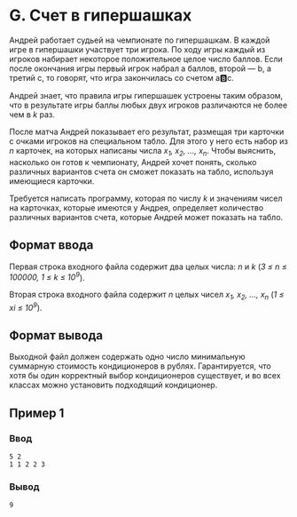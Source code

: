 # G. Счет в гипершашках

Андрей работает судьей на чемпионате по гипершашкам. В каждой игре в гипершашки участвует три игрока. По ходу игры
каждый из игроков набирает некоторое положительное целое число баллов. Если после окончания игры первый игрок набрал a
баллов, второй — b, а третий c, то говорят, что игра закончилась со счетом a:b:c.

Андрей знает, что правила игры гипершашек устроены таким образом, что в результате игры баллы любых двух игроков
различаются не более чем в _k_ раз.

После матча Андрей показывает его результат, размещая три карточки с очками игроков на специальном табло. Для этого у
него есть набор из _n_ карточек, на которых написаны числа _x<sub>1</sub>, x<sub>2</sub>, …, x<sub>n</sub>_. Чтобы
выяснить, насколько он готов к чемпионату, Андрей хочет понять, сколько различных вариантов счета он сможет показать на
табло, используя имеющиеся карточки.

Требуется написать программу, которая по числу _k_ и значениям чисел на карточках, которые имеются у Андрея, определяет
количество различных вариантов счета, которые Андрей может показать на табло.

## Формат ввода

Первая строка входного файла содержит два целых числа: _n_ и _k_ (_3 ≤ n ≤ 100000, 1 ≤ k ≤ 10<sup>9</sup>_).

Вторая строка входного файла содержит _n_ целых чисел _x<sub>1</sub>, x<sub>2</sub>, …, x<sub>n</sub>_ (_1 ≤ xi ≤
10<sup>9</sup>_).

## Формат вывода

Выходной файл должен содержать одно число минимальную суммарную стоимость кондиционеров в рублях. Гарантируется, что
хотя бы один корректный выбор кондиционеров существует, и во всех классах можно установить подходящий кондиционер.

## Пример 1

### Ввод

    5 2
    1 1 2 2 3

### Вывод

    9
